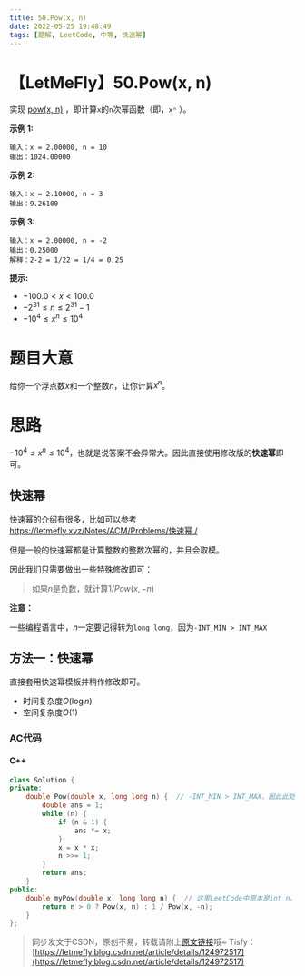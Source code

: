 ```yaml
---
title: 50.Pow(x, n)
date: 2022-05-25 19:48:49
tags: [题解, LeetCode, 中等, 快速幂]
---
```


# 【LetMeFly】50.Pow(x, n)

实现 [pow(x, n)](https://www.cplusplus.com/reference/valarray/pow/) ，即计算```x```的```n```次幂函数（即，```xⁿ``` ）。

**示例 1:**

```
输入：x = 2.00000, n = 10
输出：1024.00000
```

**示例 2:**

```
输入：x = 2.10000, n = 3
输出：9.26100
```

**示例 3:**

```
输入：x = 2.00000, n = -2
输出：0.25000
解释：2-2 = 1/22 = 1/4 = 0.25
```

**提示:**

+ $-100.0 < x < 100.0$
+ $-2^{31} \leq n \leq 2^{31}-1$
+ $-10^4 \leq x^n \leq 10^4$

# 题目大意

给你一个浮点数$x$和一个整数$n$，让你计算$x^n$。

# 思路

$-10^4 \leq x^n \leq 10^4$，也就是说答案不会异常大。因此直接使用修改版的**快速幂**即可。

## 快速幂

快速幂的介绍有很多，比如可以参考 [https://letmefly.xyz/Notes/ACM/Problems/快速幂    /](https://letmefly.xyz/Notes/ACM/Problems/%E5%BF%AB%E9%80%9F%E5%B9%82/)

但是一般的快速幂都是计算整数的整数次幂的，并且会取模。

因此我们只需要做出一些特殊修改即可：

> 如果$n$是负数，就计算$1 / Pow(x, -n)$

**注意：**

一些编程语言中，$n$一定要记得转为```long long```，因为```-INT_MIN > INT_MAX```

## 方法一：快速幂

直接套用快速幂模板并稍作修改即可。

+ 时间复杂度$O(\log n)$
+ 空间复杂度$O(1)$

### AC代码

#### C++

```cpp
class Solution {
private:
    double Pow(double x, long long n) {  // -INT_MIN > INT_MAX，因此此处需要使用long long
        double ans = 1;
        while (n) {
            if (n & 1) {
                ans *= x;
            }
            x = x * x;
            n >>= 1;
        }
        return ans;
    }
public:
    double myPow(double x, long long n) {  // 这里LeetCode中原本是int n，修改为long long可以避免-(-2147483648) = 2147483648超出INT_MAX
        return n > 0 ? Pow(x, n) : 1 / Pow(x, -n);
    }
};
```

> 同步发文于CSDN，原创不易，转载请附上[原文链接](https://leetcode.letmefly.xyz/2022/05/25/LeetCode%200050.Pow(x,%20n)/)哦~
> Tisfy：[https://letmefly.blog.csdn.net/article/details/124972517](https://letmefly.blog.csdn.net/article/details/124972517)
